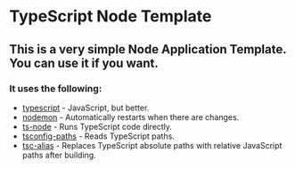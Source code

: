 # TypeScript Node Template

## This is a very simple Node Application Template. You can use it if you want.

### It uses the following:

- [typescript](https://www.npmjs.com/package/typescript) - JavaScript, but better.
- [nodemon](https://www.npmjs.com/package/nodemon) - Automatically restarts when there are changes.
- [ts-node](https://www.npmjs.com/package/ts-node) - Runs TypeScript code directly.
- [tsconfig-paths](https://www.npmjs.com/package/tsconfig-paths) - Reads TypeScript paths.
- [tsc-alias](https://www.npmjs.com/package/tsc-alias) - Replaces TypeScript absolute paths with relative JavaScript paths after building.

